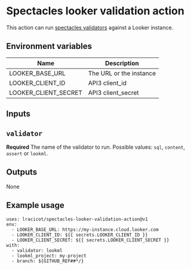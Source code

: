 # Spectacles looker validation action

This action can run [spectacles validators](https://docs.spectacles.dev/cli/tutorials/validators) against a Looker instance.

## Environment variables

| Name                 | Description              |
|----------------------|--------------------------|
| LOOKER_BASE_URL      | The URL or the instance  |
| LOOKER_CLIENT_ID     | API3 client_id           |
| LOOKER_CLIENT_SECRET | API3 client_secret       |

## Inputs

## `validator`

**Required** The name of the validator to run. Possible values: `sql`, `content`, `assert` or `lookml`.

## Outputs

None

## Example usage

```
uses: lracicot/spectacles-looker-validation-action@v1
env:
  - LOOKER_BASE_URL: https://my-instance.cloud.looker.com
  - LOOKER_CLIENT_ID: ${{ secrets.LOOKER_CLIENT_ID }}
  - LOOKER_CLIENT_SECRET: ${{ secrets.LOOKER_CLIENT_SECRET }}
with:
  - validator: lookml
  - lookml_project: my-project
  - branch: ${GITHUB_REF##*/}

```